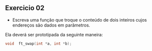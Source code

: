 ##                               Exercicio 02

- Escreva uma função que troque o conteúdo de dois inteiros cujos endereços são dados em parâmetros.

Ela deverá ser prototipada da seguinte maneira:

```c
void  ft_swap(int *a, int *b);
```

